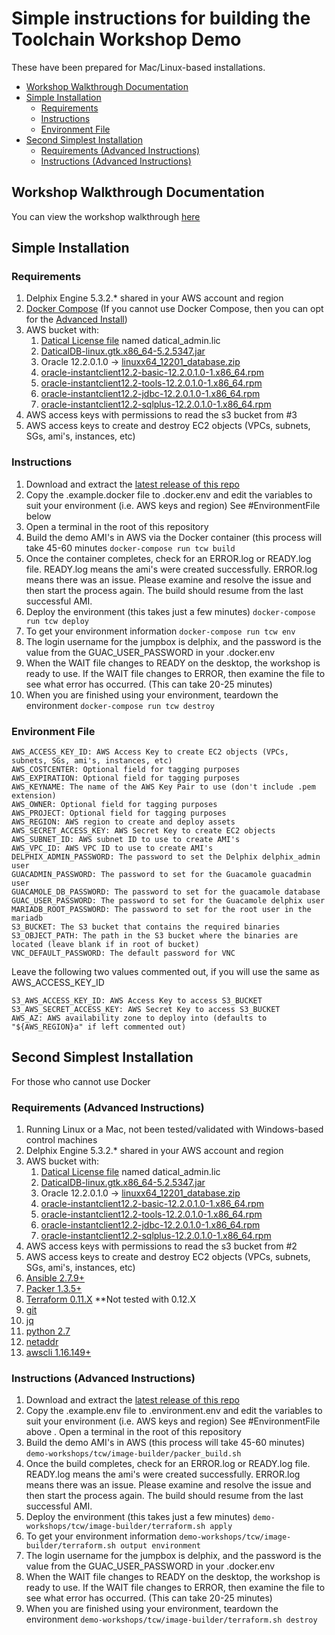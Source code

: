 # Simple instructions for building the Toolchain Workshop Demo <!-- omit in toc -->

These have been prepared for Mac/Linux-based installations.

- [Workshop Walkthrough Documentation](#workshop-walkthrough-documentation)
- [Simple Installation](#simple-installation)
  - [Requirements](#requirements)
  - [Instructions](#instructions)
  - [Environment File](#environment-file)
- [Second Simplest Installation](#second-simplest-installation)
  - [Requirements (Advanced Instructions)](#requirements-advanced-instructions)
  - [Instructions (Advanced Instructions)](#instructions-advanced-instructions)

## Workshop Walkthrough Documentation
You can view the workshop walkthrough [here](http://18.236.74.213/index.html)

## Simple Installation

### Requirements

1. Delphix Engine 5.3.2.* shared in your AWS account and region
2. [Docker Compose](https://docs.docker.com/compose/install)
(If you cannot use Docker Compose, then you can opt for the [Advanced Install](#advancedinstall))
3. AWS bucket with:
    1. [Datical License file](https://www.datical.com) named datical_admin.lic
    2. [DaticalDB-linux.gtk.x86_64-5.2.5347.jar](https://www.datical.com)
    3. Oracle 12.2.0.1.0 -> [linuxx64_12201_database.zip](https://www.oracle.com/technetwork/database/enterprise-edition/downloads/oracle12c-linux-12201-3608234.html)
    4. [oracle-instantclient12.2-basic-12.2.0.1.0-1.x86_64.rpm](https://www.oracle.com/technetwork/topics/linuxx86-64soft-092277.html)
    5. [oracle-instantclient12.2-tools-12.2.0.1.0-1.x86_64.rpm](https://www.oracle.com/technetwork/topics/linuxx86-64soft-092277.html)
    6. [oracle-instantclient12.2-jdbc-12.2.0.1.0-1.x86_64.rpm](https://www.oracle.com/technetwork/topics/linuxx86-64soft-092277.html)
    7. [oracle-instantclient12.2-sqlplus-12.2.0.1.0-1.x86_64.rpm](https://www.oracle.com/technetwork/topics/linuxx86-64soft-092277.html)
4. AWS access keys with permissions to read the s3 bucket from #3
5. AWS access keys to create and destroy EC2 objects (VPCs, subnets, SGs, ami's, instances, etc)

### Instructions

1. Download and extract the [latest release of this repo](https://github.com/delphix/packer-templates/releases/latest)
2. Copy the .example.docker file to .docker.env and edit the variables to suit your environment (i.e. AWS keys and region) See #EnvironmentFile below
3. Open a terminal in the root of this repository
4. Build the demo AMI's in AWS via the Docker container (this process will take 45-60 minutes ```docker-compose run tcw build```
5. Once the container completes, check for an ERROR.log or READY.log file. READY.log means the ami's were created successfully. ERROR.log means there was an issue. Please examine and resolve the issue and then start the process again. The build should resume from the last successful AMI.
6. Deploy the environment (this takes just a few minutes) ```docker-compose run tcw deploy```
7. To get your environment information ```docker-compose run tcw env```
8. The login username for the jumpbox is delphix, and the password is the value from the GUAC_USER_PASSWORD in your .docker.env
9. When the WAIT file changes to READY on the desktop, the workshop is ready to use. If the WAIT file changes to ERROR, then examine the file to see what error has occurred. (This can take 20-25 minutes)
10. When you are finished using your environment, teardown the environment ```docker-compose run tcw destroy```

### Environment File

    AWS_ACCESS_KEY_ID: AWS Access Key to create EC2 objects (VPCs, subnets, SGs, ami's, instances, etc)
    AWS_COSTCENTER: Optional field for tagging purposes
    AWS_EXPIRATION: Optional field for tagging purposes
    AWS_KEYNAME: The name of the AWS Key Pair to use (don't include .pem extension)
    AWS_OWNER: Optional field for tagging purposes
    AWS_PROJECT: Optional field for tagging purposes
    AWS_REGION: AWS region to create and deploy assets
    AWS_SECRET_ACCESS_KEY: AWS Secret Key to create EC2 objects
    AWS_SUBNET_ID: AWS subnet ID to use to create AMI's
    AWS_VPC_ID: AWS VPC ID to use to create AMI's
    DELPHIX_ADMIN_PASSWORD: The password to set the Delphix delphix_admin user
    GUACADMIN_PASSWORD: The password to set for the Guacamole guacadmin user
    GUACAMOLE_DB_PASSWORD: The password to set for the guacamole database
    GUAC_USER_PASSWORD: The password to set for the Guacamole delphix user
    MARIADB_ROOT_PASSWORD: The password to set for the root user in the mariadb
    S3_BUCKET: The S3 bucket that contains the required binaries
    S3_OBJECT_PATH: The path in the S3 bucket where the binaries are located (leave blank if in root of bucket)
    VNC_DEFAULT_PASSWORD: The default password for VNC

Leave the following two values commented out, if you will use the same as AWS_ACCESS_KEY_ID

    S3_AWS_ACCESS_KEY_ID: AWS Access Key to access S3_BUCKET
    S3_AWS_SECRET_ACCESS_KEY: AWS Secret Key to access S3_BUCKET
    AWS_AZ: AWS availability zone to deploy into (defaults to "${AWS_REGION}a" if left commented out)

## Second Simplest Installation

For those who cannot use Docker

### Requirements (Advanced Instructions)

1. Running Linux or a Mac, not been tested/validated with Windows-based control machines
2. Delphix Engine 5.3.2.* shared in your AWS account and region
3. AWS bucket with:
    1. [Datical License file](www.datical.com) named datical_admin.lic
    2. [DaticalDB-linux.gtk.x86_64-5.2.5347.jar](www.datical.com)
    3. Oracle 12.2.0.1.0 -> [linuxx64_12201_database.zip](https://www.oracle.com/technetwork/database/enterprise-edition/downloads/oracle12c-linux-12201-3608234.html)
    4. [oracle-instantclient12.2-basic-12.2.0.1.0-1.x86_64.rpm](https://www.oracle.com/technetwork/topics/linuxx86-64soft-092277.html)
    5. [oracle-instantclient12.2-tools-12.2.0.1.0-1.x86_64.rpm](https://www.oracle.com/technetwork/topics/linuxx86-64soft-092277.html)
    6. [oracle-instantclient12.2-jdbc-12.2.0.1.0-1.x86_64.rpm](https://www.oracle.com/technetwork/topics/linuxx86-64soft-092277.html)
    7. [oracle-instantclient12.2-sqlplus-12.2.0.1.0-1.x86_64.rpm](https://www.oracle.com/technetwork/topics/linuxx86-64soft-092277.html)
4. AWS access keys with permissions to read the s3 bucket from #2
5. AWS access keys to create and destroy EC2 objects (VPCs, subnets, SGs, ami's, instances, etc)
6. [Ansible 2.7.9+](https://www.ansible.com/)
7. [Packer 1.3.5+](https://packer.io)
8. [Terraform 0.11.X](https://terraform.io) **Not tested with 0.12.X
9. [git](https://git-scm.com/downloads)
10. [jq](https://stedolan.github.io/jq/)
11. [python 2.7](https://www.python.org)
12. [netaddr](https://pypi.org/project/netaddr)
13. [awscli 1.16.149+](https://aws.amazon.com/cli/)

### Instructions (Advanced Instructions)

1. Download and extract the [latest release of this repo](https://github.com/delphix/packer-templates/releases/latest)
2. Copy the .example.env file to .environment.env and edit the variables to suit your environment (i.e. AWS keys and region) See #EnvironmentFile above
. Open a terminal in the root of this repository
3. Build the demo AMI's in AWS (this process will take 45-60 minutes)
```demo-workshops/tcw/image-builder/packer_build.sh```
5. Once the build completes, check for an ERROR.log or READY.log file. READY.log means the ami's were created successfully. ERROR.log means there was an issue. Please examine and resolve the issue and then start the process again. The build should resume from the last successful AMI.
6. Deploy the environment (this takes just a few minutes)
```demo-workshops/tcw/image-builder/terraform.sh apply```
1. To get your environment information
```demo-workshops/tcw/image-builder/terraform.sh output environment```
8. The login username for the jumpbox is delphix, and the password is the value from the GUAC_USER_PASSWORD in your .docker.env
9. When the WAIT file changes to READY on the desktop, the workshop is ready to use. If the WAIT file changes to ERROR, then examine the file to see what error has occurred. (This can take 20-25 minutes)
10. When you are finished using your environment, teardown the environment
```demo-workshops/tcw/image-builder/terraform.sh destroy```